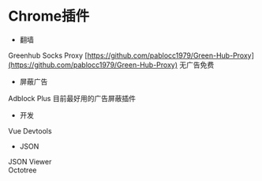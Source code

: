 # Chrome插件



- 翻墙

Greenhub Socks Proxy [https://github.com/pablocc1979/Green-Hub-Proxy](https://github.com/pablocc1979/Green-Hub-Proxy) 无广告免费

- 屏蔽广告

Adblock Plus 目前最好用的广告屏蔽插件

- 开发

Vue Devtools

- JSON

JSON Viewer<br />Octotree
